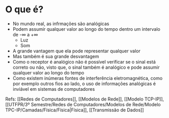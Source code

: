 # O que é?

- No mundo real, as infrmações são analógicas
- Podem assumir qualquer valor ao longo do tempo dentro um intervalo de -∞ a +∞
	- Luz
	- Som
- A grande vantagem que ela pode representar qualquer valor
- Mas também é sua grande desvantagem
- Como o receptor é analógico não é possível verificar se o sinal está correto ou não, visto que, o sinal também é analógico e pode assumir qualquer valor ao longo do tempo
- Como existem inúmeras fontes de interferência eletromagnética, como por exemplo outros fios ao lado, o uso de informações analógicas é inviável em sistemas de computadores

Refs: [[Redes de Computadores]], [[Modelos de Rede]], [[Modelo TCP-IP]], [[UTFPR/3º Semestre/Redes de Computadores/Modelos de Rede/Modelo TPC-IP/Camadas/Física/Física|Física]], [[Transmissão de Dados]]